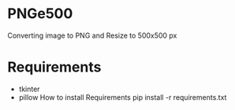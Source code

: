 # PNGe500
Converting image to PNG and Resize to 500x500 px

# Requirements
- tkinter
- pillow
How to install Requirements
  pip install -r requirements.txt
